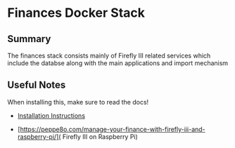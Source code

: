# Finances Docker Stack

## Summary

The finances stack consists mainly of Firefly III related services which include the databse along with the main applications and import mechanism

## Useful Notes

When installing this, make sure to read the docs!

- [Installation Instructions](https://docs.firefly-iii.org/how-to/data-importer/installation/docker/)

- [https://peppe8o.com/manage-your-finance-with-firefly-iii-and-raspberry-pi/]( Firefly III on Raspberry Pi)
